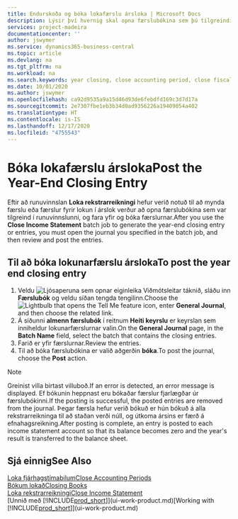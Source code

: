 ```yaml
---
title: Endurskoða og bóka lokafærslu ársloka | Microsoft Docs
description: Lýsir því hvernig skal opna færslubókina sem þú tilgreindir í runuvinnslunni Loka rekstrarreikningi, og svo endurskoða og bóka lokafærslu ársloka.
services: project-madeira
documentationcenter: ''
author: jswymer
ms.service: dynamics365-business-central
ms.topic: article
ms.devlang: na
ms.tgt_pltfrm: na
ms.workload: na
ms.search.keywords: year closing, close accounting period, close fiscal year, bank account detailed trial balance
ms.date: 10/01/2020
ms.author: jswymer
ms.openlocfilehash: ca92d9535a9a15d46d93de6febdfd169c3d7d17a
ms.sourcegitcommit: 2e7307fbe1eb3b34d0ad9356226a19409054a402
ms.translationtype: HT
ms.contentlocale: is-IS
ms.lasthandoff: 12/17/2020
ms.locfileid: "4755543"
---
```

# <a name="post-the-year-end-closing-entry"></a><span data-ttu-id="ff577-103">Bóka lokafærslu ársloka</span><span class="sxs-lookup"><span data-stu-id="ff577-103">Post the Year-End Closing Entry</span></span>
<span data-ttu-id="ff577-104">Eftir að runuvinnslan **Loka rekstrarreikningi** hefur verið notuð til að mynda færslu eða færslur fyrir lokun í árslok verður að opna færslubókina sem var tilgreind í runuvinnslunni,  og fara yfir og bóka færslurnar.</span><span class="sxs-lookup"><span data-stu-id="ff577-104">After you use the **Close Income Statement** batch job to generate the year-end closing entry or entries, you must open the journal you specified in the batch job, and then review and post the entries.</span></span>

## <a name="to-post-the-year-end-closing-entry"></a><span data-ttu-id="ff577-105">Til að bóka lokunarfærslu ársloka</span><span class="sxs-lookup"><span data-stu-id="ff577-105">To post the year end closing entry</span></span>
1. <span data-ttu-id="ff577-106">Veldu ![Ljósaperuna sem opnar eiginleika Viðmótsleitar](media/ui-search/search_small.png "Segðu mér hvað þú vilt gera") táknið, sláðu inn **Færslubók** og veldu síðan tengda tengilinn.</span><span class="sxs-lookup"><span data-stu-id="ff577-106">Choose the ![Lightbulb that opens the Tell Me feature](media/ui-search/search_small.png "Tell me what you want to do") icon, enter **General Journal**, and then choose the related link.</span></span>
2. <span data-ttu-id="ff577-107">Á síðunni **almenn færslubók** í reitnum **Heiti keyrslu** er keyrslan sem inniheldur lokunarfærslurnar valin.</span><span class="sxs-lookup"><span data-stu-id="ff577-107">On the **General Journal** page, in the **Batch Name** field, select the batch that contains the closing entries.</span></span>
3. <span data-ttu-id="ff577-108">Farið er yfir færslurnar.</span><span class="sxs-lookup"><span data-stu-id="ff577-108">Review the entries.</span></span>
4. <span data-ttu-id="ff577-109">Til að bóka færslubókina er valið aðgerðin **bóka**.</span><span class="sxs-lookup"><span data-stu-id="ff577-109">To post the journal, choose the **Post** action.</span></span>

> [!NOTE]  
>   <span data-ttu-id="ff577-110">Greinist villa birtast villuboð.</span><span class="sxs-lookup"><span data-stu-id="ff577-110">If an error is detected, an error message is displayed.</span></span> <span data-ttu-id="ff577-111">Ef bókunin heppnast eru bókaðar færslur fjarlægðar úr færslubókinni.</span><span class="sxs-lookup"><span data-stu-id="ff577-111">If the posting is successful, the posted entries are removed from the journal.</span></span> <span data-ttu-id="ff577-112">Þegar færsla hefur verið bókuð er hún bókuð á alla rekstrarreikninga til að staðan verði núll, og útkoma ársins er færð á efnahagsreikning.</span><span class="sxs-lookup"><span data-stu-id="ff577-112">After posting is complete, an entry is posted to each income statement account so that its balance becomes zero and the year's result is transferred to the balance sheet.</span></span>

## <a name="see-also"></a><span data-ttu-id="ff577-113">Sjá einnig</span><span class="sxs-lookup"><span data-stu-id="ff577-113">See Also</span></span>
[<span data-ttu-id="ff577-114">Loka fjárhagstímabilum</span><span class="sxs-lookup"><span data-stu-id="ff577-114">Close Accounting Periods</span></span>](year-close-account-periods.md)  
[<span data-ttu-id="ff577-115">Bókum lokað</span><span class="sxs-lookup"><span data-stu-id="ff577-115">Closing Books</span></span>](year-close-books.md)  
[<span data-ttu-id="ff577-116">Loka rekstrarreikningi</span><span class="sxs-lookup"><span data-stu-id="ff577-116">Close Income Statement</span></span>](year-close-income-statement.md)  
<span data-ttu-id="ff577-117">[Unnið með [!INCLUDE[prod_short](includes/prod_short.md)]](ui-work-product.md)</span><span class="sxs-lookup"><span data-stu-id="ff577-117">[Working with [!INCLUDE[prod_short](includes/prod_short.md)]](ui-work-product.md)</span></span>
